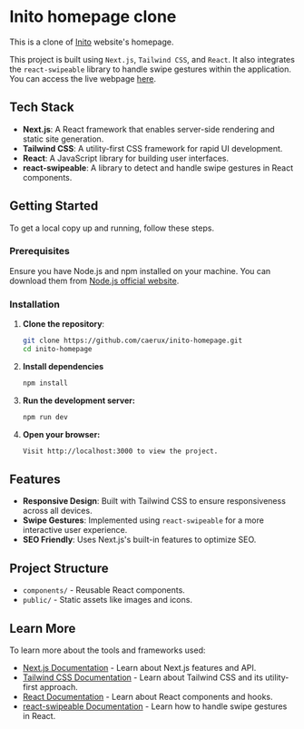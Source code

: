# Inito homepage clone
This is a clone of [Inito](https://www.inito.com/) website's homepage.

This project is built using `Next.js`, `Tailwind CSS`, and `React`. It also integrates the `react-swipeable` library to handle swipe gestures within the application.
You can access the live webpage [here](https://inito-homepage.netlify.app/).

## Tech Stack

- **Next.js**: A React framework that enables server-side rendering and static site generation.
- **Tailwind CSS**: A utility-first CSS framework for rapid UI development.
- **React**: A JavaScript library for building user interfaces.
- **react-swipeable**: A library to detect and handle swipe gestures in React components.

## Getting Started

To get a local copy up and running, follow these steps.

### Prerequisites

Ensure you have Node.js and npm installed on your machine. You can download them from [Node.js official website](https://nodejs.org/).

### Installation

1. **Clone the repository**:

   ```bash
   git clone https://github.com/caerux/inito-homepage.git
   cd inito-homepage
   ```

2. **Install dependencies**

   ```bash
   npm install
   ```

3. **Run the development server:**

    ```bash
    npm run dev
    ```

4. **Open your browser:**

   ```bash
   Visit http://localhost:3000 to view the project.
   ```

## Features

- **Responsive Design**: Built with Tailwind CSS to ensure responsiveness across all devices.
- **Swipe Gestures**: Implemented using `react-swipeable` for a more interactive user experience.
- **SEO Friendly**: Uses Next.js's built-in features to optimize SEO.

## Project Structure

- `components/` - Reusable React components.
- `public/` - Static assets like images and icons.


## Learn More

To learn more about the tools and frameworks used:

- [Next.js Documentation](https://nextjs.org/docs) - Learn about Next.js features and API.
- [Tailwind CSS Documentation](https://tailwindcss.com/docs) - Learn about Tailwind CSS and its utility-first approach.
- [React Documentation](https://react.dev/learn) - Learn about React components and hooks.
- [react-swipeable Documentation](https://github.com/FormidableLabs/react-swipeable) - Learn how to handle swipe gestures in React.
   

   
